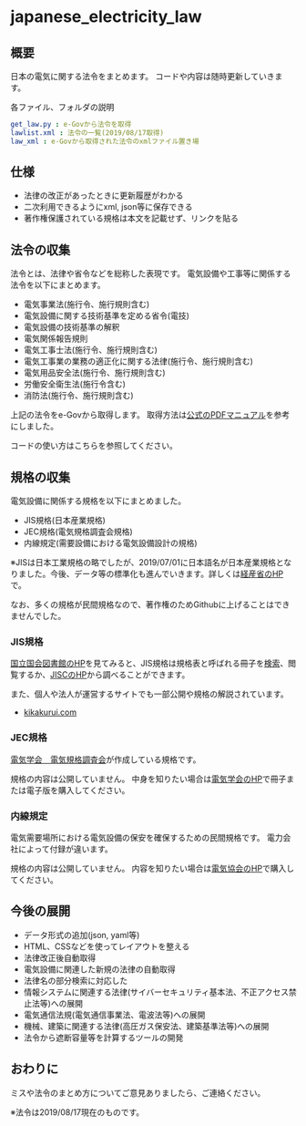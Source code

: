 # japanese_electricity_law

## 概要
日本の電気に関する法令をまとめます。
コードや内容は随時更新していきます。

各ファイル、フォルダの説明

```yaml
get_law.py : e-Govから法令を取得
lawlist.xml : 法令の一覧(2019/08/17取得)
law_xml : e-Govから取得された法令のxmlファイル置き場
```

## 仕様

- 法律の改正があったときに更新履歴がわかる
- 二次利用できるようにxml, json等に保存できる
- 著作権保護されている規格は本文を記載せず、リンクを貼る


## 法令の収集

法令とは、法律や省令などを総称した表現です。
電気設備や工事等に関係する法令を以下にまとめます。

- 電気事業法(施行令、施行規則含む)
- 電気設備に関する技術基準を定める省令(電技)
- 電気設備の技術基準の解釈
- 電気関係報告規則
- 電気工事士法(施行令、施行規則含む)
- 電気工事業の業務の適正化に関する法律(施行令、施行規則含む)
- 電気用品安全法(施行令、施行規則含む)
- 労働安全衛生法(施行令含む)
- 消防法(施行令、施行規則含む)

上記の法令をe-Govから取得します。
取得方法は[公式のPDFマニュアル](https://www.e-gov.go.jp/elaws/pdf/houreiapi_shiyosyo.pdf)を参考にしました。

コードの使い方はこちらを参照してください。


## 規格の収集

電気設備に関係する規格を以下にまとめました。

- JIS規格(日本産業規格)
- JEC規格(電気規格調査会規格)
- 内線規定(需要設備における電気設備設計の規格)

※JISは日本工業規格の略でしたが、2019/07/01に日本語名が日本産業規格となりました。今後、データ等の標準化も進んでいきます。詳しくは[経産省のHP](https://www.meti.go.jp/policy/economy/hyojun-kijun/jisho/jis.html)で。

なお、多くの規格が民間規格なので、著作権のためGithubに上げることはできませんでした。


### JIS規格

[国立国会図書館のHP](https://rnavi.ndl.go.jp/research_guide/entry/theme-honbun-400392.php)を見てみると、JIS規格は規格表と呼ばれる冊子を[検索](https://ndlonline.ndl.go.jp/#!/)、閲覧するか、[JISCのHP](https://www.jisc.go.jp/app/jis/general/GnrDataBaseSearch.html)から調べることができます。

また、個人や法人が運営するサイトでも一部公開や規格の解説されています。

- [kikakurui.com](https://kikakurui.com/)


### JEC規格

[電気学会　電気規格調査会](http://www.iee.or.jp/honbu/jec/index.htm)が作成している規格です。

規格の内容は公開していません。
中身を知りたい場合は[電気学会のHP](https://www.iee.jp/pub/jec/)で冊子または電子版を購入してください。


### 内線規定

電気需要場所における電気設備の保安を確保するための民間規格です。
電力会社によって付録が違います。

規格の内容は公開していません。
内容を知りたい場合は[電気協会のHP](https://store.denki.or.jp/products/detail/301)で購入してください。


## 今後の展開
- データ形式の追加(json, yaml等)
- HTML、CSSなどを使ってレイアウトを整える
- 法律改正後自動取得
- 電気設備に関連した新規の法律の自動取得
- 法律名の部分検索に対応した
- 情報システムに関連する法律(サイバーセキュリティ基本法、不正アクセス禁止法等)への展開
- 電気通信法規(電気通信事業法、電波法等)への展開
- 機械、建築に関連する法律(高圧ガス保安法、建築基準法等)への展開
- 法令から遮断容量等を計算するツールの開発


## おわりに
ミスや法令のまとめ方についてご意見ありましたら、ご連絡ください。

※法令は2019/08/17現在のものです。
